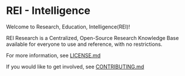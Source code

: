 # REI - Intelligence
Welcome to Research, Education, Intelligence(REI)!

REI Research is a Centralized, Open-Source Research Knowledge Base available for everyone to use and reference, with no restrictions. 

For more information, see [LICENSE.md](LICENSE.md)

If you would like to get involved, see [CONTRIBUTING.md](CONTRIBUTING.md)